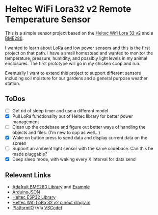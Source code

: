 # Heltec WiFi Lora32 v2 Remote Temperature Sensor

This is a simple sensor project based on the [Heltec Wifi Lora 32 v2](https://heltec.org/project/wifi-lora-32/) and a [BME280](https://www.amazon.com/Organizer-Temperature-Humidity-Atmospheric-Barometric/dp/B07V5CL3L8/).

I wanted to learn about LoRa and low power sensors and this is the first project on that path. I have a small homestead and wanted to monitor the temperature, pressure, humidity, and possibly light levels in my animal enclosures. The first prototype will go in my chicken coop and run.

Eventually I want to extend this project to support different sensors including soil moisture for our gardens and a general purpose weather station.

## ToDos

* [ ] Get rid of sleep timer and use a different model
* [X] Pull LoRa functionality out of Heltec library for better power management
* [ ] Clean up the codebase and figure out better ways of handling the objects and files. (I'm new to cpp as well...)
* [X] Wake on button press to send data and display current data on the screen
* [ ] Support an ambient light sensor with the same codebase. Can this be made pluggable?
* [X] Deep sleep mode, with waking every X interval for data send

## Relevant Links

* [Adafruit BME280 Library](https://github.com/adafruit/Adafruit_BME280_Library) and [Example](https://learn.adafruit.com/adafruit-bme280-humidity-barometric-pressure-temperature-sensor-breakout/arduino-test)
* [ArduinoJSON](https://arduinojson.org/)
* [Heltec ESP32 Library](https://github.com/HelTecAutomation/Heltec_ESP32)
* [Heltec Wifi LoRa 32 v2 pinout diagram](assets/WIFI_LoRa_32_V2.pdf)
* [PlatformIO](https://platformio.org/) (Via [VSCode](https://code.visualstudio.com/))
